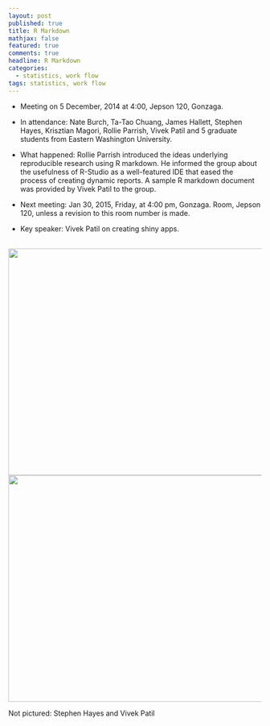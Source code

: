 ```yaml
---
layout: post
published: true
title: R Markdown
mathjax: false
featured: true
comments: true
headline: R Markdown
categories: 
  - statistics, work flow
tags: statistics, work flow
---
```


* Meeting on 5 December, 2014 at 4:00, Jepson 120, Gonzaga.
* In attendance: Nate Burch, Ta-Tao Chuang, James Hallett, Stephen Hayes, Krisztian Magori, Rollie Parrish, Vivek Patil and 5 graduate students from Eastern Washington University.

* What happened: Rollie Parrish introduced the ideas underlying reproducible research using R markdown. He informed the group about the usefulness of R-Studio as a well-featured IDE that eased the process of creating dynamic reports. A sample R markdown document was provided by Vivek Patil to the group.   

* Next meeting: Jan 30, 2015, Friday, at 4:00 pm, Gonzaga. Room, Jepson 120, unless a revision to this room number is made.  

* Key speaker: Vivek Patil on creating shiny apps. 
<br>


<img src="/images/2014-12-05 17.16.26" height="450" width="600">

<br>
<img src="/images/2014-12-05 17.16.34.jpg" height="450" width="600">
<br>

Not pictured: Stephen Hayes and Vivek Patil

